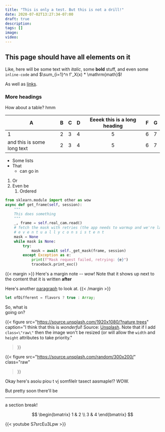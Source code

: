 ```yaml
---
title: "This is only a test. But this is not a drill!"
date: 2020-07-02T13:27:34-07:00
draft: true
description: 
tags: []
image:
video:
---
```


## This page should have all elements on it

Like, here will be some text with *italic*, some **bold** stuff, and even some `inline-code` and $\sum_{i=1}^n f'_X(x) * \mathrm{math}$!

As well as [links](null).

### More headings

How about a table? hmm

| A   | B   | C   | D   | Eeeek this is a long heading | F   | G   |
| --- | --- | --- | --- | :--------------------------: | --- | --- |
| 1 | 2 | 3 | 4 | 5 | 6 | 7 |
| and this is some long text | 2 | 3 | 4 | 5 | 6 | 7 |


- Some lists
- That
    - can go in

1. Or
1. Even be
    1. Ordered

```python
from sklearn.module import other as wow
async def get_frame(self, session):
    """
    This does something
    """
    _, frame = self.real_cam.read()
    # fetch the mask with retries (the app needs to warmup and we're lazy)
    # e v e n t u a l l y c o n s i s t e n t
    mask = None
    while mask is None:
        try:
            mask = await self._get_mask(frame, session)
        except Exception as e:
            print(f"Mask request failed, retrying: {e}")
            traceback.print_exc()
```

{{< margin >}}
Here's a margin note -- *wow*!
Note that it shows up next to the content that it is written **after**

Here's another [paragraph](null) to look at.
{{< /margin >}}

```javascript
let ofDifferent = flavors ? true : Array;
```

So, what is \
going on?

{{<
    figure src="https://source.unsplash.com/1920x1080/?nature,trees"
    caption="I think that this is *wonderful*! Source: [Unsplash](unsplash.com). Note that if I add `class=\"raw\"` then the image won't be resized (or will allow the `width` and `height` attributes to take priority."
>}}

{{<
    figure src="https://source.unsplash.com/random/300x200/"
    class="raw"
>}}

Okay here's asoiu piou t vj somfilelr  tasect aasmaple!? WOW.

But pretty soon there'll be

---

a section break!

$$
\begin{bmatrix}
1 & 2 \\
3 & 4
\end{bmatrix}
$$

{{< youtube S7srcEu3Lpw >}}

